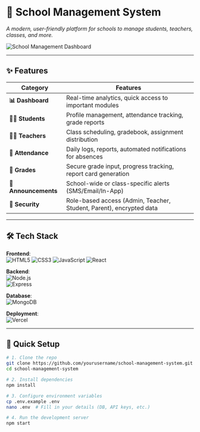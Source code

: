 # 🏫 School Management System  
*A modern, user-friendly platform for schools to manage students, teachers, classes, and more.*  

![School Management Dashboard](screenshots/dashboard-preview.png)  

---

## ✨ Features  

| Category        | Features                                                                 |
|-----------------|--------------------------------------------------------------------------|
| **📊 Dashboard**  | Real-time analytics, quick access to important modules                   |
| **👨‍🎓 Students**  | Profile management, attendance tracking, grade reports                   |
| **👩‍🏫 Teachers**  | Class scheduling, gradebook, assignment distribution                     |
| **📅 Attendance** | Daily logs, reports, automated notifications for absences                |
| **📝 Grades**     | Secure grade input, progress tracking, report card generation            |
| **📢 Announcements** | School-wide or class-specific alerts (SMS/Email/In-App)               |
| **🔐 Security**   | Role-based access (Admin, Teacher, Student, Parent), encrypted data      |

---

## 🛠️ Tech Stack  

**Frontend**:  
![HTML5](https://img.shields.io/badge/HTML5-E34F26?style=flat&logo=html5&logoColor=white)
![CSS3](https://img.shields.io/badge/CSS3-1572B6?style=flat&logo=css3&logoColor=white)
![JavaScript](https://img.shields.io/badge/JavaScript-F7DF1E?style=flat&logo=javascript&logoColor=black)
![React](https://img.shields.io/badge/React-61DAFB?style=flat&logo=react&logoColor=black)  

**Backend**:  
![Node.js](https://img.shields.io/badge/Node.js-339933?style=flat&logo=nodedotjs&logoColor=white)  
![Express](https://img.shields.io/badge/Express-000000?style=flat&logo=express&logoColor=white)  

**Database**:  
![MongoDB](https://img.shields.io/badge/MongoDB-47A248?style=flat&logo=mongodb&logoColor=white)  

**Deployment**:  
![Vercel](https://img.shields.io/badge/Vercel-000000?style=flat&logo=vercel&logoColor=white)  

---

## 🚀 Quick Setup  

```bash
# 1. Clone the repo
git clone https://github.com/yourusername/school-management-system.git
cd school-management-system

# 2. Install dependencies
npm install

# 3. Configure environment variables
cp .env.example .env
nano .env  # Fill in your details (DB, API keys, etc.)

# 4. Run the development server
npm start